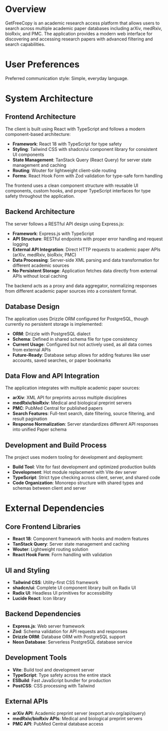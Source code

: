 # Overview

GetFreeCopy is an academic research access platform that allows users to search across multiple academic paper databases including arXiv, medRxiv, bioRxiv, and PMC. The application provides a modern web interface for discovering and accessing research papers with advanced filtering and search capabilities.

# User Preferences

Preferred communication style: Simple, everyday language.

# System Architecture

## Frontend Architecture
The client is built using React with TypeScript and follows a modern component-based architecture:

- **Framework**: React 18 with TypeScript for type safety
- **Styling**: Tailwind CSS with shadcn/ui component library for consistent UI components
- **State Management**: TanStack Query (React Query) for server state management and caching
- **Routing**: Wouter for lightweight client-side routing
- **Forms**: React Hook Form with Zod validation for type-safe form handling

The frontend uses a clean component structure with reusable UI components, custom hooks, and proper TypeScript interfaces for type safety throughout the application.

## Backend Architecture
The server follows a RESTful API design using Express.js:

- **Framework**: Express.js with TypeScript
- **API Structure**: RESTful endpoints with proper error handling and request logging
- **External API Integration**: Direct HTTP requests to academic paper APIs (arXiv, medRxiv, bioRxiv, PMC)
- **Data Processing**: Server-side XML parsing and data transformation for different academic sources
- **No Persistent Storage**: Application fetches data directly from external APIs without local caching

The backend acts as a proxy and data aggregator, normalizing responses from different academic paper sources into a consistent format.

## Database Design
The application uses Drizzle ORM configured for PostgreSQL, though currently no persistent storage is implemented:

- **ORM**: Drizzle with PostgreSQL dialect
- **Schema**: Defined in shared schema file for type consistency
- **Current Usage**: Configured but not actively used, as all data comes from external APIs
- **Future-Ready**: Database setup allows for adding features like user accounts, saved searches, or paper bookmarks

## Data Flow and API Integration
The application integrates with multiple academic paper sources:

- **arXiv**: XML API for preprints across multiple disciplines
- **medRxiv/bioRxiv**: Medical and biological preprint servers
- **PMC**: PubMed Central for published papers
- **Search Features**: Full-text search, date filtering, source filtering, and result pagination
- **Response Normalization**: Server standardizes different API responses into unified Paper schema

## Development and Build Process
The project uses modern tooling for development and deployment:

- **Build Tool**: Vite for fast development and optimized production builds
- **Development**: Hot module replacement with Vite dev server
- **TypeScript**: Strict type checking across client, server, and shared code
- **Code Organization**: Monorepo structure with shared types and schemas between client and server

# External Dependencies

## Core Frontend Libraries
- **React 18**: Component framework with hooks and modern features
- **TanStack Query**: Server state management and caching
- **Wouter**: Lightweight routing solution
- **React Hook Form**: Form handling with validation

## UI and Styling
- **Tailwind CSS**: Utility-first CSS framework
- **shadcn/ui**: Complete UI component library built on Radix UI
- **Radix UI**: Headless UI primitives for accessibility
- **Lucide React**: Icon library

## Backend Dependencies
- **Express.js**: Web server framework
- **Zod**: Schema validation for API requests and responses
- **Drizzle ORM**: Database ORM with PostgreSQL support
- **Neon Database**: Serverless PostgreSQL database service

## Development Tools
- **Vite**: Build tool and development server
- **TypeScript**: Type safety across the entire stack
- **ESBuild**: Fast JavaScript bundler for production
- **PostCSS**: CSS processing with Tailwind

## External APIs
- **arXiv API**: Academic preprint server (export.arxiv.org/api/query)
- **medRxiv/bioRxiv APIs**: Medical and biological preprint servers
- **PMC API**: PubMed Central database access